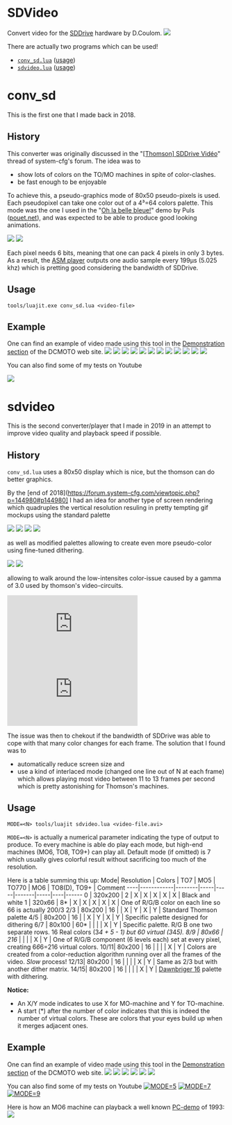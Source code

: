 # SDVideo
Convert video for the [SDDrive](http://dcmoto.free.fr/bricolage/sddrive/index.html) hardware by D.Coulom. 
[![](http://dcmoto.free.fr/programmes/sddrive-medley3/c1.jpg)](http://dcmoto.free.fr/bricolage/sddrive/index.html)

There are actually two programs which can be used!
* [`conv_sd.lua`](#user-content-conv_sd) ([usage](#user-content-usage))
* [`sdvideo.lua`](#user-content-sdvideo-1) ([usage](#user-content-usage-1))

# conv_sd

This is the first one that I made back in 2018.

## History

This converter was originally discussed in the "[[Thomson] SDDrive Vidéo]((https://forum.system-cfg.com/viewtopic.php?p=141650#p141650))" thread of system-cfg's forum. The idea was to 
* show lots of colors on the TO/MO machines in spite of color-clashes.
* be fast enough to be enjoyable

To achieve this, a pseudo-graphics mode of 80x50 pseudo-pixels is used. Each pseudopixel can take one color out of a 4³=64 colors palette. This mode was the one I used in the "[Oh la belle bleue!](http://dcmoto.free.fr/programmes/oh-la-belle-bleue/index.html)" demo by Puls ([pouet.net](https://www.pouet.net/prod.php?which=57343)), and was expected to be able to produce good looking animations.

![](https://www.cjoint.com/doc/15_06/EFctmoAbHxr_Kylie%20Minogue%20-%20Spinning%20Around.gif) ![](http://www.cjoint.com/doc/15_06/EFctpDY8IJr_Star%20Wars%20A%20New%20Hope%201977%20Trailer.gif)

Each pixel needs 6 bits, meaning that one can pack 4 pixels in only 3 bytes. As a result, the [ASM player](asm/player.ass) outputs one audio sample every 199µs (5.025 khz) which is pretting good considering the bandwidth of SDDrive.

## Usage
	
	tools/luajit.exe conv_sd.lua <video-file>

## Example

One can find an example of video made using this tool in the [Demonstration section](http://dcmoto.free.fr/programmes/sddrive-bad-apple/index.html) of the DCMOTO web site.
![](http://dcmoto.free.fr/programmes/sddrive-bad-apple/01.png) ![](http://dcmoto.free.fr/programmes/sddrive-bad-apple/02.png) ![](http://dcmoto.free.fr/programmes/sddrive-bad-apple/03.png) ![](http://dcmoto.free.fr/programmes/sddrive-bad-apple/04.png) ![](http://dcmoto.free.fr/programmes/sddrive-bad-apple/05.png) ![](http://dcmoto.free.fr/programmes/sddrive-bad-apple/06.png) ![](http://dcmoto.free.fr/programmes/sddrive-bad-apple/07.png) ![](http://dcmoto.free.fr/programmes/sddrive-bad-apple/08.png) ![](http://dcmoto.free.fr/programmes/sddrive-bad-apple/09.png) ![](http://dcmoto.free.fr/programmes/sddrive-bad-apple/10.png) ![](http://dcmoto.free.fr/programmes/sddrive-bad-apple/11.png) ![](http://dcmoto.free.fr/programmes/sddrive-bad-apple/12.png)

You can also find some of my tests on Youtube

[![](https://img.youtube.com/vi/ER5kgUM_VR4/0.jpg)](https://www.youtube.com/watch?v=ER5kgUM_VR4)

# sdvideo

This is the second converter/player that I made in 2019 in an attempt to improve video quality and playback speed if possible.

## History

`conv_sd.lua` uses a 80x50 display which is nice, but the thomson can do better graphics.

By the [end of 2018](https://forum.system-cfg.com/viewtopic.php?p=144980#p144980] I had an idea for another type of screen rendering which quadruples the vertical resolution resuling in pretty tempting gif mockups using the standard palette

![](https://www.cjoint.com/doc/18_11/HKnxpa65Pvr_Kylie-Minogue---Spinning-Around.gif) ![](https://www.cjoint.com/doc/18_11/HKnxkQwKgkr_MMD-Bad-Apple-Now-in-3D-with-more-Color-.gif) ![](https://www.cjoint.com/doc/18_11/HKowQ1fLZPr_David-Guetta---Dangerous-Official-video---radio-edit-ft-Sam-Martin.gif) ![](https://www.cjoint.com/doc/18_11/HKnxCBEjqjr_Commodore-Amiga-500-Best-Demo-Effects.gif)

as well as modified palettes allowing to create even more pseudo-color using fine-tuned dithering.

![](https://www.cjoint.com/doc/18_11/HKpxISZ5oir_Creedence-Clearwater-Revival---Down-on-the-Corner-1969.gif) ![](https://www.cjoint.com/doc/18_11/HKpxKJDkbLr_Custom-Knight-rider-intro-1---Classic.gif)

allowing to walk around the low-intensites color-issue caused by a gamma of 3.0 used by thomson's video-circuits.

![](https://forum.system-cfg.com/download/file.php?id=10968) ![](https://forum.system-cfg.com/download/file.php?id=10970)
 
The issue was then to chekout if the bandwidth of SDDrive was able to cope with that many color changes for each frame. The solution that I found was to 
* automatically reduce screen size and
* use a kind of interlaced mode (changed one line out of N at each frame) 
which allows playing most video between 11 to 13 frames per second which is pretty astonishing for Thomson's machines.

## Usage

	MODE=<N> tools/luajit sdvideo.lua <video-file.avi>
	
`MODE=<N>` is actually a numerical parameter indicating the type of output to produce. To every machine is able do play each mode, but high-end machines (MO6, TO8, TO9+) can play all. Default mode (if omitted) is 7 which usually gives colorful result without sacrificing too much of the resolution.

Here is a table summing this up:
Mode| Resolution | Colors | TO7 | MO5 | TO770 | MO6 | TO8(D), TO9+ | Comment
----|------------|--------|-----|-----|-------|-----|----|------
0   | 320x200    | 2      |  X  |  X  |   X   |  X  |  X |  Black and white
1   | 320x66     | 8*     |  X  |  X  |   X   |  X  |  X | One of R/G/B color on each line so 66 is actually 200/3
2/3  |  80x200   | 16     |     |  X  |   Y   |  X  | Y  | Standard Thomson palette
4/5  |  80x200   | 16     |     |  X  |   Y   |  X  | Y  | Specific palette designed for dithering
6/7  |  80x100   | 60*    |     |     |       |  X  | Y  | Specific palette. R/G B one two separate rows. 16 Real colors (3*4 + 5 - 1) but 60 virtual (3*4*5).
8/9  |  80x66     | 216*  |     |     |       |  X  | Y  | One of R/G/B component (6 levels each) set at every pixel, creating 6*6*6=216 virtual colors.
10/11| 80x200     | 16    |     |     |       |  X  | Y  | Colors are created from a color-reduction algorithm running over all the frames of the video. *Slow* process!
12/13| 80x200     | 16    |     |     |       |  X  | Y  | Same as 2/3 but with another dither matrix.
14/15| 80x200     | 16    |     |     |       |  X  | Y  | [Dawnbriger 16](http://www.logicielsmoto.com/phpBB/viewtopic.php?p=5317#p5317) palette with dithering.

**Notice:**
* An X/Y mode indicates to use X for MO-machine and Y for TO-machine.
* A start (*) after the number of color indicates that this is indeed the number of virtual colors. These are colors that your eyes build up when it merges adjacent ones.

## Example

One can find an example of video made using this tool in the [Demonstration section](http://dcmoto.free.fr/programmes/sddrive-medley3/index.html) of the DCMOTO web site.
![](http://dcmoto.free.fr/programmes/sddrive-medley3/02.png) ![](http://dcmoto.free.fr/programmes/sddrive-medley3/04.png) ![](http://dcmoto.free.fr/programmes/sddrive-medley3/09.png) ![](http://dcmoto.free.fr/programmes/sddrive-medley3/10.png) ![](http://dcmoto.free.fr/programmes/sddrive-medley3/11.png) ![](http://dcmoto.free.fr/programmes/sddrive-medley3/12.png)


You can also find some of my tests on Youtube
[![MODE=5](https://img.youtube.com/vi/ZnYCgsjjhs4/0.jpg)](https://www.youtube.com/watch?v=ZnYCgsjjhs4) [![MODE=7](https://img.youtube.com/vi/sKI7Ro2MoOs/0.jpg)](https://www.youtube.com/watch?v=sKI7Ro2MoOs) [![MODE=9](https://img.youtube.com/vi/ECxBXCi1PeU/0.jpg)](https://www.youtube.com/watch?v=ECxBXCi1PeU) 

Here is how an MO6 machine can playback a well known [PC-demo](https://www.pouet.net/prod.php?which=63) of 1993:
[![](https://img.youtube.com/vi/3PXrQAOnrnc/0.jpg)](https://www.youtube.com/watch?v=3PXrQAOnrnc)

